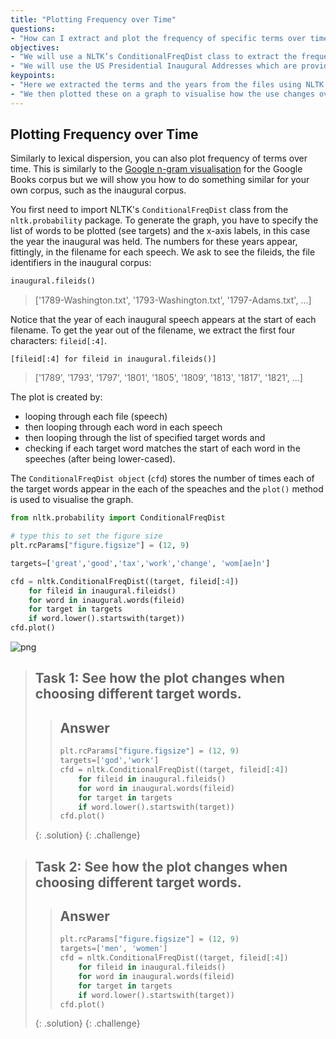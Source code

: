 ```yaml
---
title: "Plotting Frequency over Time"
questions:
- "How can I extract and plot the frequency of specific terms over time?"
objectives:
- "We will use a NLTK’s ConditionalFreqDist class to extract the frequency of defined words."
- "We will use the US Presidential Inaugural Addresses which are provided with NLTK."
keypoints:
- "Here we extracted the terms and the years from the files using NLTK's ```ConditionalFreqDist``` class from the ```nltk.probability``` package"
- "We then plotted these on a graph to visualise how the use changes over time"
---
```


## Plotting Frequency over Time

Similarly to lexical dispersion, you can also plot frequency of terms over time.  This is similarly to the [Google n-gram visualisation](https://books.google.com/ngrams) for the Google Books corpus but we will show you how to do something similar for your own corpus, such as the inaugural corpus.

You first need to import NLTK's ```ConditionalFreqDist``` class from the ```nltk.probability``` package. To generate the graph, you have to specify the list of words to be plotted (see targets) and the x-axis labels, in this case the year the inaugural was held. The numbers for these years appear, fittingly, in the filename for each speech. We ask to see the fileids, the file identifiers in the inaugural corpus:
 	
```python
inaugural.fileids()
```

>['1789-Washington.txt', '1793-Washington.txt', '1797-Adams.txt', ...]

Notice that the year of each inaugural speech appears at the start of each filename. To get the year out of the filename, we extract the first four characters: ```fileid[:4]```.

```
[fileid[:4] for fileid in inaugural.fileids()]
```

>['1789', '1793', '1797', '1801', '1805', '1809', '1813', '1817', '1821', ...]

The plot is created by:
* looping through each file (speech)
* then looping through each word in each speech
* then looping through the list of specified target words and
* checking if each target word matches the start of each word in the speeches (after being lower-cased).

The ```ConditionalFreqDist object``` (```cfd```) stores the number of times each of the target words appear in the each of the speaches and the ```plot()``` method is used to visualise the graph.


```python
from nltk.probability import ConditionalFreqDist

# type this to set the figure size
plt.rcParams["figure.figsize"] = (12, 9)

targets=['great','good','tax','work','change', 'wom[ae]n']

cfd = nltk.ConditionalFreqDist((target, fileid[:4])
    for fileid in inaugural.fileids()
    for word in inaugural.words(fileid)
    for target in targets
    if word.lower().startswith(target))
cfd.plot()
```
![png](../fig/fovertime.png)

> ## Task 1: See how the plot changes when choosing different target words.
> > ## Answer
> >
> > ~~~python
> > plt.rcParams["figure.figsize"] = (12, 9)
> > targets=['god','work']
> > cfd = nltk.ConditionalFreqDist((target, fileid[:4])
> > 	for fileid in inaugural.fileids()
> > 	for word in inaugural.words(fileid)
> >    	for target in targets
> >     if word.lower().startswith(target))
> > cfd.plot()
> > ~~~
> >
> {: .solution}
{: .challenge}
    
> ## Task 2: See how the plot changes when choosing different target words.
> > ## Answer
> > ~~~python
> > plt.rcParams["figure.figsize"] = (12, 9)
> > targets=['men', 'women']
> > cfd = nltk.ConditionalFreqDist((target, fileid[:4])
> >     for fileid in inaugural.fileids()
> >     for word in inaugural.words(fileid)
> >     for target in targets
> >     if word.lower().startswith(target))
> > cfd.plot()
> > ~~~
> >
> {: .solution}
{: .challenge}
